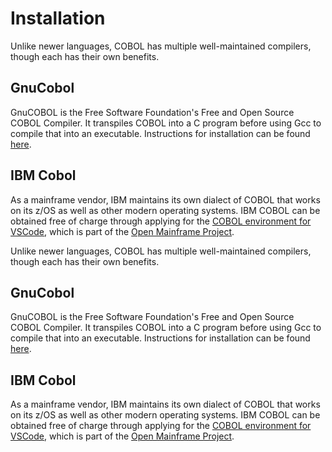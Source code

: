# Installation

Unlike newer languages, COBOL has multiple well-maintained compilers, though each has their own benefits. 

## GnuCobol

GnuCOBOL is the Free Software Foundation's Free and Open Source COBOL Compiler. It transpiles COBOL into a C program before using Gcc to compile that into an executable. Instructions for installation can be found [here][GnuCOBOL].

## IBM Cobol

As a mainframe vendor, IBM maintains its own dialect of COBOL that works on its z/OS as well as other modern operating systems. IBM COBOL can be obtained free of charge through applying for the [COBOL environment for VSCode][IBM COBOL], which is part of the [Open Mainframe Project][Open Mainframe].

[GnuCOBOL]: https://gnucobol.sourceforge.io/faq/index.html#using-gnucobol
[IBM COBOL]: https://www-40.ibm.com/events/wwe/ast/mtm/cobolvscode.nsf/enrollall?openform
[Open Mainframe]: https://www.openmainframeproject.org/all-projects/cobolprogrammingcourse

<!--
I was considering adding Micro Focus's Visual COBOL, but because I don't know the terms of the license I'm not comforatble adding it here.
-Triattack238
-->

Unlike newer languages, COBOL has multiple well-maintained compilers, though each has their own benefits. 

## GnuCobol

GnuCOBOL is the Free Software Foundation's Free and Open Source COBOL Compiler. It transpiles COBOL into a C program before using Gcc to compile that into an executable. Instructions for installation can be found [here][GnuCOBOL].

## IBM Cobol

As a mainframe vendor, IBM maintains its own dialect of COBOL that works on its z/OS as well as other modern operating systems. IBM COBOL can be obtained free of charge through applying for the [COBOL environment for VSCode][IBM COBOL], which is part of the [Open Mainframe Project][Open Mainframe].

[GnuCOBOL]: https://gnucobol.sourceforge.io/faq/index.html#using-gnucobol
[IBM COBOL]: https://www-40.ibm.com/events/wwe/ast/mtm/cobolvscode.nsf/enrollall?openform
[Open Mainframe]: https://www.openmainframeproject.org/all-projects/cobolprogrammingcourse

<!--
I was considering adding Micro Focus's Visual COBOL, but because I don't know the terms of the license I'm not comfortable adding it here.
-Triattack238
-->

